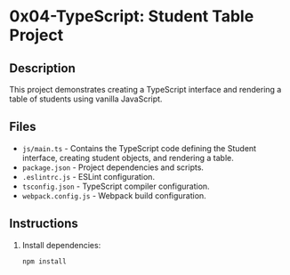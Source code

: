 # 0x04-TypeScript: Student Table Project

## Description
This project demonstrates creating a TypeScript interface and rendering a table of students using vanilla JavaScript.

## Files
- `js/main.ts` - Contains the TypeScript code defining the Student interface, creating student objects, and rendering a table.
- `package.json` - Project dependencies and scripts.
- `.eslintrc.js` - ESLint configuration.
- `tsconfig.json` - TypeScript compiler configuration.
- `webpack.config.js` - Webpack build configuration.

## Instructions
1. Install dependencies:
   ```bash
   npm install

